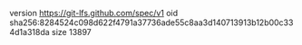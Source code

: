 version https://git-lfs.github.com/spec/v1
oid sha256:8284524c098d622f4791a37736ade55c8aa3d140713913b12b00c334d1a318da
size 13897
